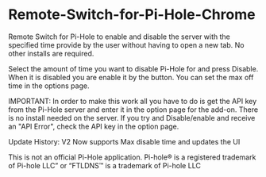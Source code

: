 # Remote-Switch-for-Pi-Hole-Chrome
	
Remote Switch for Pi-Hole to enable and disable the server with the specified time provide by the user without having to open a new tab. No other installs are required.

Select the amount of time you want to disable Pi-Hole for and press Disable. When it is disabled you are enable it by the button.
You can set the max off time in the options page.

IMPORTANT: In order to make this work all you have to do is get the API key from the Pi-Hole server and enter it in the option page for the add-on. There is no install needed on the server. If you try and Disable/enable and receive an "API Error", check the API key in the option page.

Update History:
	V2 Now supports Max disable time and updates the UI



This is not an official Pi-Hole application.
Pi-hole® is a registered trademark of Pi-hole LLC” or “FTLDNS™ is a trademark of Pi-hole LLC
